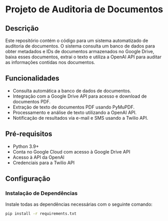 # Projeto de Auditoria de Documentos

## Descrição
Este repositório contém o código para um sistema automatizado de auditoria de documentos. O sistema consulta um banco de dados para obter metadados e IDs de documentos armazenados no Google Drive, baixa esses documentos, extrai o texto e utiliza a OpenAI API para auditar as informações contidas nos documentos.

## Funcionalidades
- Consulta automática a banco de dados de documentos.
- Integração com a Google Drive API para acesso e download de documentos PDF.
- Extração de texto de documentos PDF usando PyMuPDF.
- Processamento e análise de texto utilizando a OpenAI API.
- Notificação de resultados via e-mail e SMS usando a Twilio API.

## Pré-requisitos
- Python 3.9+
- Conta no Google Cloud com acesso à Google Drive API
- Acesso à API da OpenAI
- Credenciais para a Twilio API

## Configuração

### Instalação de Dependências
Instale todas as dependências necessárias com o seguinte comando:
```bash
pip install -r requirements.txt
